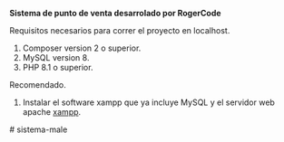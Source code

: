 **Sistema de punto de venta desarrolado por RogerCode**

Requisitos necesarios para correr el proyecto en localhost.

1. Composer version 2 o superior.
2. MySQL version 8.
3. PHP 8.1 o superior.

Recomendado.

1. Instalar el software xampp que ya incluye MySQL y el servidor web apache [xampp](https://www.apachefriends.org/es/download.html).

#   s i s t e m a - m a l e  
 